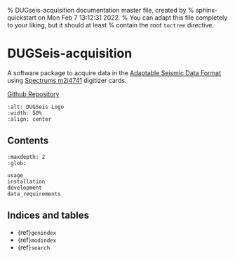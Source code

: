 % DUGseis-acquisition documentation master file, created by
% sphinx-quickstart on Mon Feb  7 13:12:31 2022.
% You can adapt this file completely to your liking, but it should at least
% contain the root `toctree` directive.

# DUGSeis-acquisition

A software package to acquire data in the [Adaptable Seismic Data Format](https://asdf-definition.readthedocs.io/en/latest/) 
using [Spectrums m2i4741](https://spectrum-instrumentation.com/en/m2i4741) digitizer cards.

[Github Repository](https://github.com/swiss-seismological-service/DUGseis-acquisition)

```{image} static/dug_seis_acquisition_logo.svg
:alt: DUGSeis Logo
:width: 50%
:align: center
```

## Contents

```{toctree}
:maxdepth: 2
:glob:

usage
installation
development
data_requirements

```

## Indices and tables

* {ref}`genindex`
* {ref}`modindex`
* {ref}`search`
